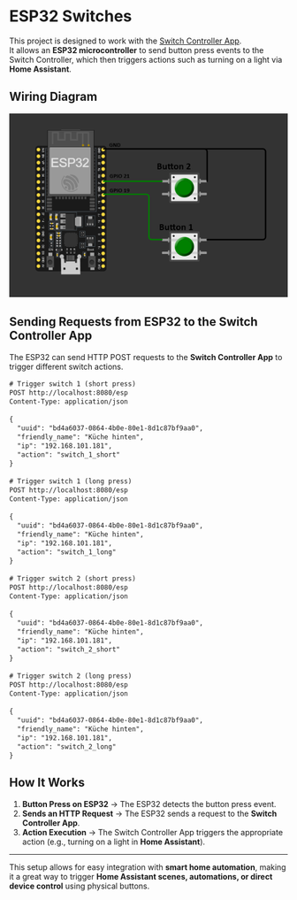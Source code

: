 # ESP32 Switches

This project is designed to work with the [Switch Controller App](https://github.com/Donkaos501/SwitchController).  
It allows an **ESP32 microcontroller** to send button press events to the Switch Controller, which then triggers actions such as turning on a light via **Home Assistant**.

## Wiring Diagram
![Wiring Diagram](ESP32_diagram.png)

## Sending Requests from ESP32 to the Switch Controller App

The ESP32 can send HTTP POST requests to the **Switch Controller App** to trigger different switch actions.

```http
# Trigger switch 1 (short press)
POST http://localhost:8080/esp
Content-Type: application/json

{
  "uuid": "bd4a6037-0864-4b0e-80e1-8d1c87bf9aa0",
  "friendly_name": "Küche hinten",
  "ip": "192.168.101.181",
  "action": "switch_1_short"
}

# Trigger switch 1 (long press)
POST http://localhost:8080/esp
Content-Type: application/json

{
  "uuid": "bd4a6037-0864-4b0e-80e1-8d1c87bf9aa0",
  "friendly_name": "Küche hinten",
  "ip": "192.168.101.181",
  "action": "switch_1_long"
}

# Trigger switch 2 (short press)
POST http://localhost:8080/esp
Content-Type: application/json

{
  "uuid": "bd4a6037-0864-4b0e-80e1-8d1c87bf9aa0",
  "friendly_name": "Küche hinten",
  "ip": "192.168.101.181",
  "action": "switch_2_short"
}

# Trigger switch 2 (long press)
POST http://localhost:8080/esp
Content-Type: application/json

{
  "uuid": "bd4a6037-0864-4b0e-80e1-8d1c87bf9aa0",
  "friendly_name": "Küche hinten",
  "ip": "192.168.101.181",
  "action": "switch_2_long"
}
```

## How It Works
1. **Button Press on ESP32** → The ESP32 detects the button press event.
2. **Sends an HTTP Request** → The ESP32 sends a request to the **Switch Controller App**.
3. **Action Execution** → The Switch Controller App triggers the appropriate action (e.g., turning on a light in **Home Assistant**).


---

This setup allows for easy integration with **smart home automation**, making it a great way to trigger **Home Assistant scenes, automations, or direct device control** using physical buttons.

